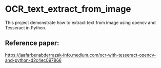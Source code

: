 # OCR_text_extract_from_image
This project demonstrate how to extract text from image using opencv and Tesseract in Python.


## Reference paper: 
https://jaafarbenabderrazak-info.medium.com/ocr-with-tesseract-opencv-and-python-d2c4ec097866



